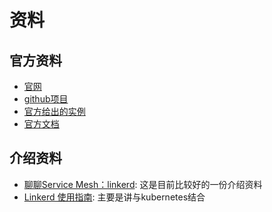 # 资料

## 官方资料

- [官网](https://linkerd.io)
- [github项目](https://github.com/linkerd/linkerd)
- [官方给出的实例](https://github.com/linkerd/linkerd-examples)
- [官方文档](https://linkerd.io/documentation/)

## 介绍资料

- [聊聊Service Mesh：linkerd](http://dockone.io/article/2485): 这是目前比较好的一份介绍资料
- [Linkerd 使用指南](http://rootsongjc.github.io/blogs/linkerd-user-guide/): 主要是讲与kubernetes结合